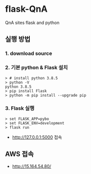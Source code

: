 # flask-QnA
QnA sites flask and python 

## 실행 방법
### 1. download source

### 2. 기본 python & Flask 설치
```
> # install python 3.8.5
> python -V 
python 3.8.5
> pip install Flask
> python -m pip install --upgrade pip
```

### 3. Flask 실행
```
> set FLASK_APP=pybo
> set FLASK_ENV=development
> flask run
```
- http://127.0.0.1:5000 접속

## AWS 접속 
- http://15.164.54.80/